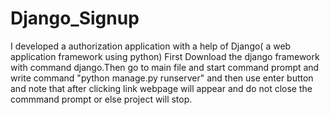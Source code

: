 # Django_Signup
I developed a authorization application with a help of Django( a web application framework using python)
First Download the django framework with command django.Then go to main file and start command prompt and write command "python manage.py runserver" and then use enter button and note that after clicking link webpage will appear and do not close the commmand prompt or else project will stop.
